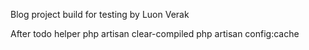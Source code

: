 Blog project build for testing by Luon Verak

After todo helper
php artisan clear-compiled
php artisan config:cache